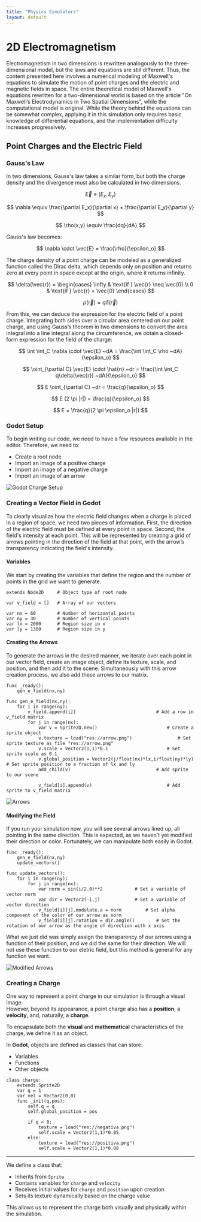 ```yaml
---
title: "Physics Simulators"
layout: default
---
```


<style>
.site-header {
  display: none;
}
</style>


<head>
<style>
a {
  color: #59b390;
  text-decoration: none;
}
a:hover {
  color: #006400;
  text-decoration: underline;
}
</style>
</head>

<!-- Enables MathJax -->
<script type="text/javascript" async
  src="https://cdn.jsdelivr.net/npm/mathjax@3/es5/tex-mml-chtml.js">
</script>

# 2D Electromagnetism

Electromagnetism in two dimensions is rewritten analogously to the three-dimensional model, but the laws and equations are still different. Thus, the content presented here involves a numerical modeling of Maxwell's equations to simulate the motion of point charges and the electric and magnetic fields in space. The entire theoretical model of Maxwell's equations rewritten for a two-dimensional world is based on the article "On Maxwell’s Electrodynamics in Two Spatial Dimensions", while the computational model is original. While the theory behind the equations can be somewhat complex, applying it in this simulation only requires basic knowledge of differential equations, and the implementation difficulty increases progressively.

## Point Charges and the Electric Field

### Gauss's Law

In two dimensions, Gauss's law takes a similar form, but both the charge density and the divergence must also be calculated in two dimensions.

$$
\vec{E} \equiv (E_x, E_y)
$$

$$
\nabla \equiv \frac{\partial E_x}{\partial x} + \frac{\partial E_y}{\partial y}
$$

$$
\rho(x,y) \equiv \frac{dq}{dA}
$$

Gauss's law becomes:

$$
\nabla \cdot \vec{E} = \frac{\rho}{\epsilon_o}
$$

The charge density of a point charge can be modeled as a generalized function called the Dirac delta, which depends only on position and returns zero at every point in space except at the origin, where it returns infinity.

$$
\delta(\vec{r}) = 
\begin{cases}
\infty & \text{if } \vec{r} \neq \vec{0} \\
0             & \text{if } \vec{r} = \vec{0}
\end{cases}
$$

$$
\rho(\vec{r}) = q\delta(\vec{r})
$$

From this, we can deduce the expression for the electric field of a point charge. Integrating both sides over a circular area centered on our point charge, and using Gauss’s theorem in two dimensions to convert the area integral into a line integral along the circumference, we obtain a closed-form expression for the field of the charge:

$$
\int \int_C \nabla \cdot \vec{E} ~dA = \frac{\int \int_C \rho ~dA}{\epsilon_o} 
$$

$$
\oint_{\partial C} \vec{E} \cdot \hat{n} ~dr  = \frac{\int \int_C q\delta(\vec{r}) ~dA}{\epsilon_o} 
$$

$$
E \oint_{\partial C} ~dr  = \frac{q}{\epsilon_o} 
$$

$$
E (2 \pi |r|)  = \frac{q}{\epsilon_o} 
$$

$$
E = \frac{q}{2 \pi \epsilon_o |r|} 
$$

### Godot Setup

To begin writing our code, we need to have a few resources available in the editor. Therefore, we need to:

* Create a root node  
* Import an image of a positive charge  
* Import an image of a negative charge  
* Import an image of an arrow  

![Godot Charge Setup](../pics/charge_setup.png)

### Creating a Vector Field in Godot

To clearly visualize how the electric field changes when a charge is placed in a region of space, we need two pieces of information. First, the direction of the electric field must be defined at every point in space. Second, the field's intensity at each point. This will be represented by creating a grid of arrows pointing in the direction of the field at that point, with the arrow’s transparency indicating the field's intensity.

#### Variables

We start by creating the variables that define the region and the number of points in the grid we want to generate.

```gdscript
extends Node2D     # Object type of root node

var v_field = []   # Array of our vectors

var nx = 60        # Number of horizontal points
var ny = 30        # Number of vertical points
var lx = 2000      # Region size in x
var ly = 1300      # Region size in y
```

#### Creating the Arrows

To generate the arrows in the desired manner, we iterate over each point in our vector field, create an image object, define its texture, scale, and position, and then add it to the scene. Simultaneously with this arrow creation process, we also add these arrows to our matrix.


```gdscript
func _ready():
	gen_e_field(nx,ny)
	
func gen_e_field(nx,ny):
	for i in range(ny):
		v_field.append([])								# Add a row in v_field matrix    
		for j in range(nx):
			var v = Sprite2D.new()							# Create a sprite object
			v.texture = load("res://arrow.png")					# Set sprite texture as file "res://arrow.png"
			v.scale = Vector2(1,1)*0.1						# Set sprite scale as 0.1
			v.global_position = Vector2(j/float(nx)*lx,i/float(ny)*ly)		# Set sprite position to a fraction of lx and ly 
			add_child(v)								# Add sprite to our scene
			
			v_field[i].append(v)							# Add sprite to v_field matrix
```


![Arrows](../pics/Arrows.png)

#### Modifying the Field

If you run your simulation now, you will see several arrows lined up, all pointing in the same direction. This is expected, as we haven't yet modified their direction or color. Fortunately, we can manipulate both easily in Godot.

```gdscript
func _ready():
	gen_e_field(nx,ny)
	update_vectors()

func update_vectors():
	for i in range(ny):
		for j in range(nx):
			var norm = sin(i/2.0)**2			# Set a variable of vector norm 
			var dir = Vector2(-i,j)				# Set a variable of vector direction
			v_field[i][j].modulate.a = norm			# Set alpha component of the color of our arrow as norm
			v_field[i][j].rotation = dir.angle()		# Set the rotation of our arrow as the angle of direction with x axis
```

What we just did was simply assign the transparency of our arrows using a function of their position, and we did the same for their direction. We will not use these function to our eletric field, but this method is general for any function we want.

![Modified Arrows](../pics/ModifiedArrows.png)


### Creating a Charge

One way to represent a point charge in our simulation is through a visual image.  
However, beyond its appearance, a point charge also has a **position**, a **velocity**, and, naturally, a **charge**.

To encapsulate both the **visual** and **mathematical** characteristics of the charge, we define it as an object.

In **Godot**, objects are defined as classes that can store:

- Variables
- Functions
- Other objects

```gdscript
class charge:
	extends Sprite2D
	var q = 1
	var vel = Vector2(0,0)
	func _init(q,pos):
		self.q = q
		self.global_position = pos
		
		if q < 0:
			texture = load("res://negativa.png")
			self.scale = Vector2(1,1)*0.05
		else:
			texture = load("res://positiva.png")
			self.scale = Vector2(1,1)*0.08
```

---

We define a class that:

- Inherits from `Sprite`
- Contains variables for `charge` and `velocity`
- Receives initial values for `charge` and `position` upon creation
- Sets its texture dynamically based on the charge value

This allows us to represent the charge both visually and physically within the simulation.
